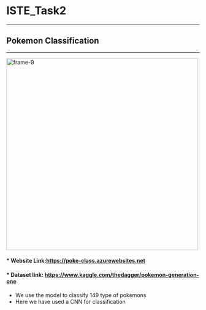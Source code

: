 # ISTE_Task2

---------------------

## Pokemon Classification
-------------------
<p align="center">


<a href="https://colab.research.google.com/drive/1hcTOQMxC_IouOGxs8ZQtccL3c76HR7Lx?usp=sharing"><img src="https://i.guim.co.uk/img/media/dd703cd39013271a45bc199fae6aa1ddad72faaf/0_0_2000_1200/master/2000.jpg?width=1200&height=1200&quality=85&auto=format&fit=crop&s=178a9434c272d5a067353f57a30f58ed" alt="frame-9" width="500"></a>

</p>

#### * Website Link:https://poke-class.azurewebsites.net
#### * Dataset link: https://www.kaggle.com/thedagger/pokemon-generation-one

* We use the model to classify 149 type of pokemons
* Here we have used a CNN for classification
